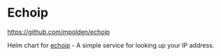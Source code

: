 # Echoip

https://github.com/mpolden/echoip

Helm chart for [echoip](https://github.com/mpolden/echoip) - A simple service for looking up your IP address.
